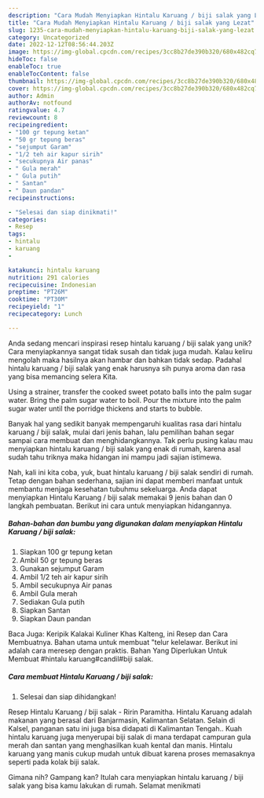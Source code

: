 ```yaml
---
description: "Cara Mudah Menyiapkan Hintalu Karuang / biji salak yang Lezat"
title: "Cara Mudah Menyiapkan Hintalu Karuang / biji salak yang Lezat"
slug: 1235-cara-mudah-menyiapkan-hintalu-karuang-biji-salak-yang-lezat
category: Uncategorized
date: 2022-12-12T08:56:44.203Z
image: https://img-global.cpcdn.com/recipes/3cc8b27de390b320/680x482cq70/hintalu-karuang-biji-salak-foto-resep-utama.jpg
hideToc: false
enableToc: true
enableTocContent: false
thumbnail: https://img-global.cpcdn.com/recipes/3cc8b27de390b320/680x482cq70/hintalu-karuang-biji-salak-foto-resep-utama.jpg
cover: https://img-global.cpcdn.com/recipes/3cc8b27de390b320/680x482cq70/hintalu-karuang-biji-salak-foto-resep-utama.jpg
author: Admin
authorAv: notfound
ratingvalue: 4.7
reviewcount: 8
recipeingredient:
- "100 gr tepung ketan"
- "50 gr tepung beras"
- "sejumput Garam"
- "1/2 teh air kapur sirih"
- "secukupnya Air panas"
- " Gula merah"
- " Gula putih"
- " Santan"
- " Daun pandan"
recipeinstructions:

- "Selesai dan siap dinikmati!"
categories:
- Resep
tags:
- hintalu
- karuang
- 

katakunci: hintalu karuang  
nutrition: 291 calories
recipecuisine: Indonesian
preptime: "PT26M"
cooktime: "PT30M"
recipeyield: "1"
recipecategory: Lunch

---
```





Anda sedang mencari inspirasi resep hintalu karuang / biji salak yang unik? Cara menyiapkannya sangat tidak susah dan tidak juga mudah. Kalau keliru mengolah maka hasilnya akan hambar dan bahkan tidak sedap. Padahal hintalu karuang / biji salak yang enak harusnya sih punya aroma dan rasa yang bisa memancing selera Kita.





Using a strainer, transfer the cooked sweet potato balls into the palm sugar water. Bring the palm sugar water to boil. Pour the mixture into the palm sugar water until the porridge thickens and starts to bubble.

Banyak hal yang sedikit banyak mempengaruhi kualitas rasa dari hintalu karuang / biji salak, mulai dari jenis bahan, lalu pemilihan bahan segar sampai cara membuat dan menghidangkannya. Tak perlu pusing kalau mau menyiapkan hintalu karuang / biji salak yang enak di rumah, karena asal sudah tahu triknya maka hidangan ini mampu jadi sajian istimewa.






Nah, kali ini kita coba, yuk, buat hintalu karuang / biji salak sendiri di rumah. Tetap dengan bahan sederhana, sajian ini dapat memberi manfaat untuk membantu menjaga kesehatan tubuhmu sekeluarga. Anda dapat menyiapkan Hintalu Karuang / biji salak memakai 9 jenis bahan dan 0 langkah pembuatan. Berikut ini cara untuk menyiapkan hidangannya.

<!--inarticleads1-->

##### Bahan-bahan dan bumbu yang digunakan dalam menyiapkan Hintalu Karuang / biji salak:

1. Siapkan 100 gr tepung ketan
1. Ambil 50 gr tepung beras
1. Gunakan sejumput Garam
1. Ambil 1/2 teh air kapur sirih
1. Ambil secukupnya Air panas
1. Ambil  Gula merah
1. Sediakan  Gula putih
1. Siapkan  Santan
1. Siapkan  Daun pandan


Baca Juga: Keripik Kalakai Kuliner Khas Kalteng, ini Resep dan Cara Membuatnya. Bahan utama untuk membuat &#34;telur kelelawar. Berikut ini adalah cara meresep dengan praktis. Bahan Yang Diperlukan Untuk Membuat #hintalu karuang#candil#biji salak. 

<!--inarticleads2-->

##### Cara membuat Hintalu Karuang / biji salak:


1. Selesai dan siap dihidangkan!

Resep Hintalu Karuang / biji salak - Ririn Paramitha. Hintalu Karuang adalah makanan yang berasal dari Banjarmasin, Kalimantan Selatan. Selain di Kalsel, panganan satu ini juga bisa didapati di Kalimantan Tengah.. Kuah hintalu karuang juga menyerupai biji salak di mana terdapat campuran gula merah dan santan yang menghasilkan kuah kental dan manis. Hintalu karuang yang manis cukup mudah untuk dibuat karena proses memasaknya seperti pada kolak biji salak. 

Gimana nih? Gampang kan? Itulah cara menyiapkan hintalu karuang / biji salak yang bisa kamu lakukan di rumah. Selamat menikmati
